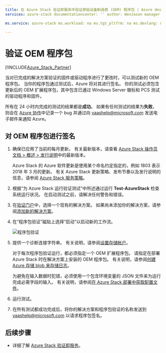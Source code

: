 ```yaml
---
title: 在 Azure Stack 验证即服务中验证原始设备制造商 (OEM) 程序包 | Azure description: 了解如何通过验证即服务检查原始设备制造商 (OEM) 程序包。
services: azure-stack documentationcenter: '' author: WenJason manager: digimobile

ms.service: azure-stack ms.workload: na ms.tgt_pltfrm: na ms.devlang: na ms.topic: tutorial origin.date: 07/24/2018 ms.date： 08/27/2018 ms.author: v-jay ms.reviewer: johnhas

---
```


# <a name="validate-oem-packages"></a>验证 OEM 程序包

[!INCLUDE[Azure_Stack_Partner](./includes/azure-stack-partner-appliesto.md)]

当对已完成的解决方案验证的固件或驱动程序进行了更改时，可以测试新的 OEM 程序包。 当你的程序包通过测试后，Azure 将对其进行签名。 你的测试必须包含更新后的 OEM 扩展程序包，其中包含已通过 Windows Server 徽标和 PCS 测试的驱动程序和固件。

所有在 24 小时内完成的测试的结果都是**成功**。 如果有任何测试的结果为**失败**，则会在 [Azure 协作](https://aka.ms/collaborate)中记录一个 bug 并通过向 [vaashelp@microsoft.com](mailto:vaashelp@microsoft.com) 发送电子邮件来通知 Azure。

## <a name="get-your-oem-package-signed"></a>对 OEM 程序包进行签名

1. 确保已应用了当前的每月更新。 有关最新版本，请查看 [Azure Stack 操作员文档 > 概述 > 发行说明](/azure/azure-stack/)中的最新版本。

    Azure Stack 的 Azure 软件更新是使用某个命名约定指定的，例如 1803 表示 2018 年 3 月的更新。 有关 Azure Stack 更新策略、发布节奏以及发行说明的信息，请参阅 [Azure Stack 服务策略](/azure-stack/azure-stack-servicing-policy)。

1. 根据“为 Azure Stack 运行验证测试”中所述通过运行 **Test-AzureStack** 检查系统运行状况。 在启动测试之前，请解决任何警告和错误。

2. 在[验证门户](https://azurestackvalidation.com)中，选择一个现有的解决方案。 如果尚未添加你的解决方案，请参阅[添加新的解决方案](azure-stack-vaas-validate-solution-new.md#add-a-new-solution)。

3. 在“程序包验证”磁贴上选择“启动”以启动新的工作流。

    ![程序包验证](media/image3.png)

4.  提供一个诊断连接字符串。 有关说明，请参阅[设置存储帐户](azure-stack-vaas-set-up-account.md)。

    对于每次程序包验证运行，都必须指定一个 OEM 扩展程序包。 请指定在部署 Azure Stack 时在解决方案上安装的 OEM 程序包。 有关说明，请参阅[创建 Azure 存储 blob 来存储日志](azure-stack-vaas-set-up-account.md#create-an-azure-storage-blob-to-store-logs)。

    为避免在输入数据时犯错，必须使用一个包含环境变量的 JSON 文件来为运行完成必需字段的输入。 有关说明，请参阅[在 Azure Stack 部署中获取配置文件](azure-stack-vaas-parameters.md)。

5. 运行测试。

6. 在所有测试都成功完成后，将你的解决方案和程序包验证的名称发送到 [vaashelp@microsoft.com](mailto:vaashelp@microsoft.com) 以请求程序包签名。

## <a name="next-steps"></a>后续步骤

- 详细了解 [Azure Stack 验证即服务](/azure/azure-stack/partner)。
